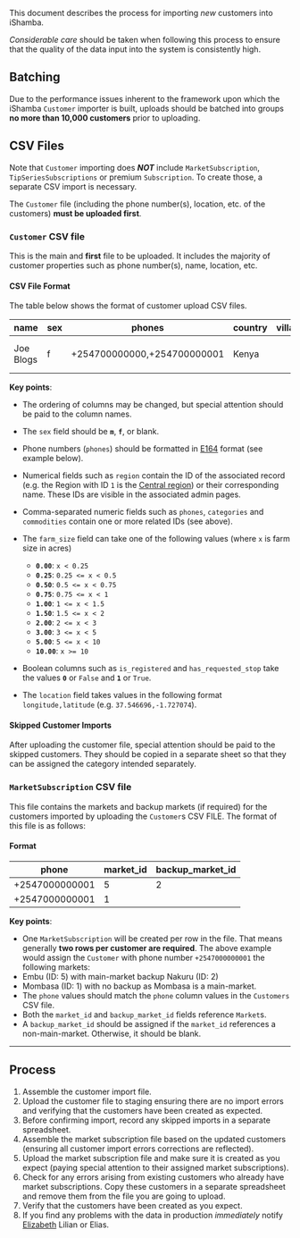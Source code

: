 This document describes the process for importing _new_ customers into iShamba.

_Considerable care_ should be taken when following this process to ensure that the
quality of the data input into the system is consistently high.

## Batching

Due to the performance issues inherent to the framework upon which the iShamba `Customer`
importer is built, uploads should be batched into groups **no more than 10,000 customers**
prior to uploading.

## CSV Files

Note that `Customer` importing does ***NOT*** include `MarketSubscription`,
`TipSeriesSubscriptions` or premium `Subscription`. To create those, a separate
CSV import is necessary.

The `Customer` file (including the phone number(s), location, etc. of the customers)
**must be uploaded first**.

### `Customer` CSV file

This is the main and **first** file to be uploaded. It includes the majority of customer
properties such as phone number(s), name, location, etc.

#### CSV File Format

The table below shows the format of customer upload CSV files.

| name      | sex | phones                      | country | village  | ward | subcounty | county | agricultural_region | preferred_language | farm_size | notes               | is_registered | has_requested_stop | commodities | categories | location            |
| --------- | --- |-----------------------------|---------|----------| ---- | --------- | ------ |---------------------|--------------------|-----------|---------------------| ------------- | ------------------ | ----------- | ---------- | ------------------- |
| Joe Blogs | f   | +254700000000,+254700000001 | Kenya   |          |      |           |        | Rift Valley         | eng                | 1.00      | Joined via whatsapp | 1             | 0                  | 15,62       | 1,2        | 37.546696,-1.727074 |

**Key points**:
 - The ordering of columns may be changed, but special attention should be paid to the column names.
 - The `sex` field should be **`m`**, **`f`**, or blank.
 - Phone numbers (`phones`) should be formatted in [E164](https://en.wikipedia.org/wiki/E.164) format (see example below).
 - Numerical fields such as `region` contain the ID of the associated record (e.g. the Region with ID `1` is the [Central region](https://ishamba.mediae.org/admin/agri/region/1/)) or their corresponding name. These IDs are visible in the associated admin pages.
 - Comma-separated numeric fields such as `phones`, `categories` and `commodities` contain one or more related IDs (see above).
 - The `farm_size` field can take one of the following values (where `x` is farm size in acres)
   - **`0.00`**: `x < 0.25`
   - **`0.25`**: `0.25 <= x < 0.5`
   - **`0.50`**: `0.5 <= x < 0.75`
   - **`0.75`**: `0.75 <= x < 1`
   - **`1.00`**: `1 <= x < 1.5`
   - **`1.50`**: `1.5 <= x < 2`
   - **`2.00`**: `2 <= x < 3`
   - **`3.00`**: `3 <= x < 5`
   - **`5.00`**: `5 <= x < 10`
   - **`10.00`**: `x >= 10`

 - Boolean columns such as `is_registered` and `has_requested_stop` take the values **`0`** or `False` and **`1`** or `True`.
 - The `location` field takes values in the following format `longitude,latitude` (e.g. `37.546696,-1.727074`).

#### Skipped Customer Imports

After uploading the customer file, special attention should be paid to the skipped customers. They should be copied in a separate sheet so that they can be assigned the category intended separately.

### `MarketSubscription` CSV file

This file contains the markets and backup markets (if required) for the customers imported by uploading the `Customer`s CSV FILE. The format of this file is as follows:

#### Format

| phone           | market_id     | backup_market_id |
| --------------- | ------------- | ---------------- |
| +2547000000001  | 5             | 2                |
| +2547000000001  | 1             |                  |

**Key points**:
 - One `MarketSubscription` will be created per row in the file. That means generally **two rows per customer are required**. The above example would assign the `Customer` with phone number `+2547000000001` the following markets:
  - Embu (ID: 5) with main-market backup Nakuru (ID: 2)
  - Mombasa (ID: 1) with no backup as Mombasa is a main-market.
 - The `phone` values should match the `phone` column values in the `Customers` CSV file.
 - Both the `market_id` and `backup_market_id` fields reference `Market`s.
 - A `backup_market_id` should be assigned if the `market_id` references a non-main-market. Otherwise, it should be blank.
---
## Process

 1. Assemble the customer import file.
 2. Upload the customer file to staging ensuring there are no import errors and verifying that the customers have been created as expected.
 3. Before confirming import, record any skipped imports in a separate spreadsheet.
 4. Assemble the market subscription file based on the updated customers (ensuring all customer import errors corrections are reflected).
 5. Upload the market subscription file and make sure it is created as you expect (paying special attention to their assigned market subscriptions).
 6. Check for any errors arising from existing customers who already have market subscriptions. Copy these customers in a separate spreadsheet and remove them from the file you are going to upload.
 7. Verify that the customers have been created as you expect.
 8. If you find any problems with the data in production _immediately_ notify [Elizabeth]() Lilian or Elias.

